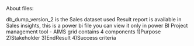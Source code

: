 About files:

db_dump_version_2 is the  Sales dataset used
Result report is available in Sales insights, this is a power bi file you can view it only in power BI
Project management tool - AIMS grid contains 4 components
1)Purpose
2)Stakeholder
3)EndResult
4)Success criteria
